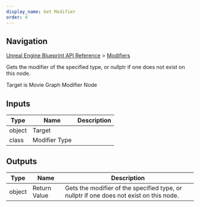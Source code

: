 ```yaml
---
display_name: Get Modifier
order: 4
---
```

## Navigation

[Unreal Engine Blueprint API Reference](https://dev.epicgames.com/documentation/en-us/unreal-engine/BlueprintAPI) > [Modifiers](https://dev.epicgames.com/documentation/en-us/unreal-engine/BlueprintAPI/Modifiers)

Gets the modifier of the specified type, or nullptr if one does not exist on this node.

Target is Movie Graph Modifier Node

## Inputs

| Type | Name | Description |
| --- | --- | --- |
| object | Target |  |
| class | Modifier Type |  |

## Outputs

| Type | Name | Description |
| --- | --- | --- |
| object | Return Value | Gets the modifier of the specified type, or nullptr if one does not exist on this node. |
